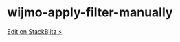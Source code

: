 # wijmo-apply-filter-manually

[Edit on StackBlitz ⚡️](https://stackblitz.com/edit/wijmo-apply-filter-manually)
